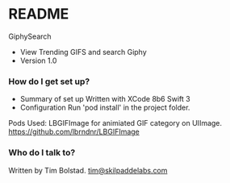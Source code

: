 # README #

GiphySearch
* View Trending GIFS and search Giphy
* Version 1.0

### How do I get set up? ###

* Summary of set up
Written with XCode 8b6
Swift 3
* Configuration
Run 'pod install' in the project folder.

Pods Used:
LBGIFImage for animiated GIF category on UIImage.
https://github.com/lbrndnr/LBGIFImage

### Who do I talk to? ###

Written by Tim Bolstad. 
tim@skilpaddelabs.com
